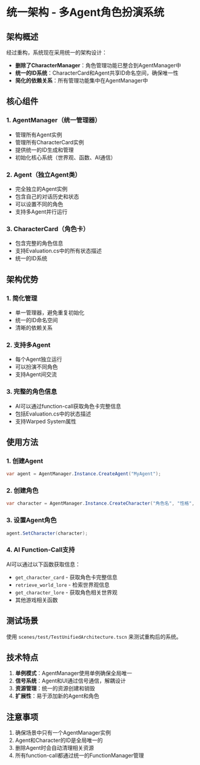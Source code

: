 # 统一架构 - 多Agent角色扮演系统

## 架构概述

经过重构，系统现在采用统一的架构设计：

- **删除了CharacterManager**：角色管理功能已整合到AgentManager中
- **统一的ID系统**：CharacterCard和Agent共享ID命名空间，确保唯一性
- **简化的依赖关系**：所有管理功能集中在AgentManager中

## 核心组件

### 1. AgentManager（统一管理器）
- 管理所有Agent实例
- 管理所有CharacterCard实例
- 提供统一的ID生成和管理
- 初始化核心系统（世界观、函数、AI通信）

### 2. Agent（独立Agent类）
- 完全独立的Agent实例
- 包含自己的对话历史和状态
- 可以设置不同的角色
- 支持多Agent并行运行

### 3. CharacterCard（角色卡）
- 包含完整的角色信息
- 支持Evaluation.cs中的所有状态描述
- 统一的ID系统

## 架构优势

### 1. 简化管理
- 单一管理器，避免重复初始化
- 统一的ID命名空间
- 清晰的依赖关系

### 2. 支持多Agent
- 每个Agent独立运行
- 可以扮演不同角色
- 支持Agent间交流

### 3. 完整的角色信息
- AI可以通过function-call获取角色卡完整信息
- 包括Evaluation.cs中的状态描述
- 支持Warped System属性

## 使用方法

### 1. 创建Agent
```csharp
var agent = AgentManager.Instance.CreateAgent("MyAgent");
```

### 2. 创建角色
```csharp
var character = AgentManager.Instance.CreateCharacter("角色名", "性格", "性别", 年龄, "职业", "派别", "背景");
```

### 3. 设置Agent角色
```csharp
agent.SetCharacter(character);
```

### 4. AI Function-Call支持
AI可以通过以下函数获取信息：

- `get_character_card` - 获取角色卡完整信息
- `retrieve_world_lore` - 检索世界观信息
- `get_character_lore` - 获取角色相关世界观
- 其他游戏相关函数

## 测试场景

使用 `scenes/test/TestUnifiedArchitecture.tscn` 来测试重构后的系统。

## 技术特点

1. **单例模式**：AgentManager使用单例确保全局唯一
2. **信号系统**：Agent和UI通过信号通信，解耦设计
3. **资源管理**：统一的资源创建和销毁
4. **扩展性**：易于添加新的Agent和角色

## 注意事项

1. 确保场景中只有一个AgentManager实例
2. Agent和Character的ID是全局唯一的
3. 删除Agent时会自动清理相关资源
4. 所有function-call都通过统一的FunctionManager管理
